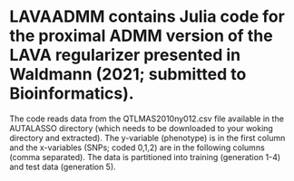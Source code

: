 # LAVAADMM contains Julia code for the proximal ADMM version of the LAVA regularizer presented in Waldmann (2021; submitted to Bioinformatics).
The code reads data from the QTLMAS2010ny012.csv file available in the AUTALASSO directory (which needs to be downloaded to your woking directory and extracted). The y-variable (phenotype) is in the first column and the x-variables (SNPs; coded 0,1,2) are in the following columns (comma separated). The data is partitioned into training (generation 1-4) and test data (generation 5).

